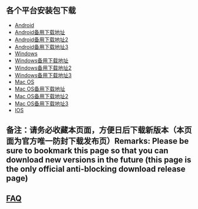 
## 各个平台安装包下载
- <a href="https://getfotiaoqiang.cf/downloads/2.7.9/fotiaoqiang-v2.7.9-1.apk"> Android </a>
- <a href="https://s3.amazonaws.com/fotiaoqiang/fotiaoqiang-v2.7.9-1.apk"> Android备用下载地址 </a>
- <a href="https://gitlab.com/fotiaoqiang/download/-/blob/master/fotiaoqiang-v2.7.9-1.apk"> Android备用下载地址2 </a>
- <a href="https://github.com/getfotiaoqiang/fotiaoqiang/releases/download/V2.7.9/fotiaoqiang-v2.7.9-1.apk"> Android备用下载地址3 </a>
- <a href="https://getfotiaoqiang.cf/downloads/2.7.6/fotiaoqiang-2.7.6-1-Setup.exe"> Windows </a>
- <a href="https://s3.amazonaws.com/fotiaoqiang/fotiaoqiang-2.7.6-1-Setup.exe"> Windows备用下载地址 </a>
- <a href="https://gitlab.com/fotiaoqiang/download/-/blob/master/fotiaoqiang-2.7.6-1-Setup.exe"> Windows备用下载地址2 </a>
- <a href="https://github.com/getfotiaoqiang/fotiaoqiang/releases/download/V2.7.6/fotiaoqiang-2.7.6-1-Setup.exe"> Windows备用下载地址3 </a>
- <a href="https://getfotiaoqiang.cf/downloads/2.7.6/v276-1_fotiaoqiang_darwin_amd64_install.pkg"> Mac OS </a>
- <a href="https://s3.amazonaws.com/fotiaoqiang/v276-1_fotiaoqiang_darwin_amd64_install.pkg"> Mac OS备用下载地址 </a>
- <a href="https://gitlab.com/fotiaoqiang/download/-/blob/master/v276-1_fotiaoqiang_darwin_amd64_install.pkg"> Mac OS备用下载地址2 </a>
- <a href="https://github.com/getfotiaoqiang/fotiaoqiang/releases/download/V2.7.6/v276-1_fotiaoqiang_darwin_amd64_install.pkg"> Mac OS备用下载地址3 </a>
- <a href="https://www.qingfengshenzhen.com/download/ios/"> IOS </a>

## 备注：请务必收藏本页面，方便日后下载新版本（本页面为官方唯一防封下载发布页）Remarks: Please be sure to bookmark this page so that you can download new versions in the future (this page is the only official anti-blocking download release page)

## <a href="https://github.com/getfotiaoqiang/fotiaoqiang/wiki/FAQ">FAQ</a>

